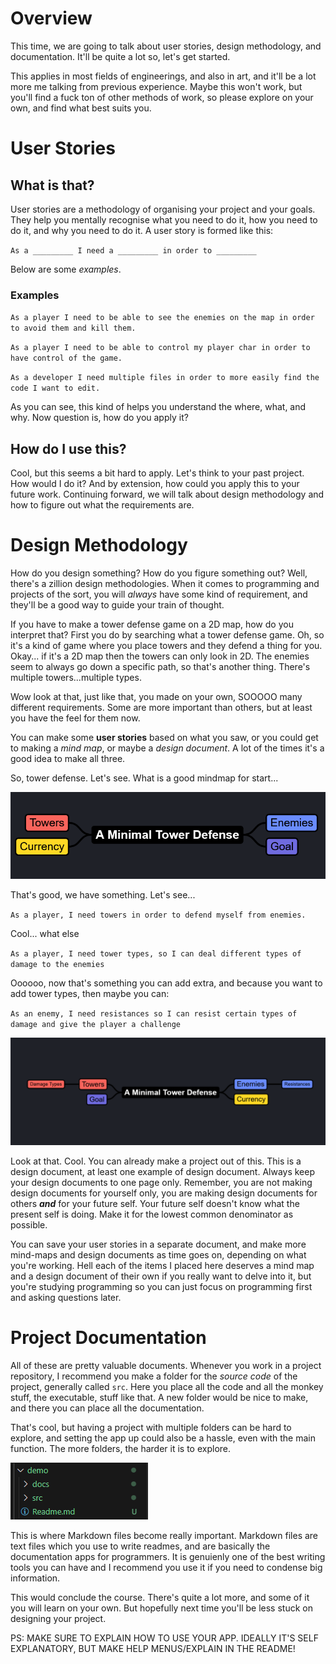 # Overview
This time, we are going to talk about user stories, design methodology, and documentation. It'll be quite a lot so, let's get started.

This applies in most fields of engineerings, and also in art, and it'll be a lot more me talking from previous experience. Maybe this won't work, but you'll find a fuck ton of other methods of work, so please explore on your own, and find what best suits you.

# User Stories
## What is that?
User stories are a methodology of organising your project and your goals. They help you mentally recognise what you need to do it, how you need to do it, and why you need to do it. A user story is formed like this:

`As a _________ I need a _________ in order to _________`

Below are some *examples*.

### Examples

`As a player I need to be able to see the enemies on the map in order to avoid them and kill them.`

`As a player I need to be able to control my player char in order to have control of the game.`

`As a developer I need multiple files in order to more easily find the code I want to edit.`

As you can see, this kind of helps you understand the where, what, and why. Now question is, how do you apply it?

## How do I use this?
Cool, but this seems a bit hard to apply. Let's think to your past project. How would I do it? And by extension, how could you apply this to your future work. Continuing forward, we will talk about design methodology and how to figure out what the requirements are.

# Design Methodology

How do you design something? How do you figure something out? Well, there's a zillion design methodologies. When it comes to programming and projects of the sort, you will *always* have some kind of requirement, and they'll be a good way to guide your train of thought.

If you have to make a tower defense game on a 2D map, how do you interpret that?
First you do by searching what a tower defense game. Oh, so it's a kind of game where you place towers and they defend a thing for you. Okay... if it's a 2D map then the towers can only look in 2D. The enemies seem to always go down a specific path, so that's another thing. There's multiple towers...multiple types.

Wow look at that, just like that, you made on your own, SOOOOO many different requirements. Some are more important than others, but at least you have the feel for them now.

You can make some **user stories** based on what you saw, or you could get to making a *mind map*, or maybe a *design document*. A lot of the times it's a good idea to make all three.

So, tower defense. Let's see. What is a good mindmap for start...

![Mind Map part 1](./images/Mindmap1.png)

That's good, we have something. Let's see...

`As a player, I need towers in order to defend myself from enemies.`

Cool... what else

`As a player, I need tower types, so I can deal different types of damage to the enemies`

Oooooo, now that's something you can add extra, and because you want to add tower types, then maybe you can:

`As an enemy, I need resistances so I can resist certain types of damage and give the player a challenge`

![Mind Map part deux](./images/Mindmap2.png)

Look at that. Cool. You can already make a project out of this.
This is a design document, at least one example of design document. Always keep your design documents to one page only. Remember, you are not making design documents for yourself only, you are making design documents for others ***and*** for your future self. Your future self doesn't know what the present self is doing. Make it for the lowest common denominator as possible.

You can save your user stories in a separate document, and make more mind-maps and design documents as time goes on, depending on what you're working. Hell each of the items I placed here deserves a mind map and a design document of their own if you really want to delve into it, but you're studying programming so you can just focus on programming first and asking questions later.

# Project Documentation

All of these are pretty valuable documents. Whenever you work in a project repository, I recommend you make a folder for the *source code* of the project, generally called `src`. Here you place all the code and all the monkey stuff, the executable, stuff like that.
A new folder would be nice to make, and there you can place all the documentation.

That's cool, but having a project with multiple folders can be hard to explore, and setting the app up could also be a hassle, even with the main function. The more folders, the harder it is to explore.

![Project Organisation](./images/ProjectOrganisation.png)

This is where Markdown files become really important.
Markdown files are text files which you use to write readmes, and are basically the documentation apps for programmers. It is genuienly one of the best writing tools you can have and I recommend you use it if you need to condense big information.

This would conclude the course. There's quite a lot more, and some of it you will learn on your own. But hopefully next time you'll be less stuck on designing your project.

PS: MAKE SURE TO EXPLAIN HOW TO USE YOUR APP. IDEALLY IT'S SELF EXPLANATORY, BUT MAKE HELP MENUS/EXPLAIN IN THE README!